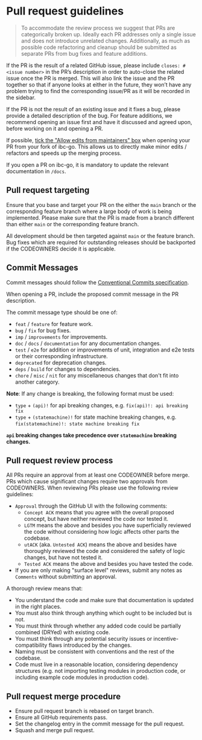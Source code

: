 # Pull request guidelines

> To accommodate the review process we suggest that PRs are categorically broken up. Ideally each PR addresses only a single issue and does not introduce unrelated changes. Additionally, as much as possible code refactoring and cleanup should be submitted as separate PRs from bug fixes and feature additions.

If the PR is the result of a related GitHub issue, please include `closes: #<issue number>` in the PR’s description in order to auto-close the related issue once the PR is merged. This will also link the issue and the PR together so that if anyone looks at either in the future, they won’t have any problem trying to find the corresponding issue/PR as it will be recorded in the sidebar.

If the PR is not the result of an existing issue and it fixes a bug, please provide a detailed description of the bug. For feature additions, we recommend opening an issue first and have it discussed and agreed upon, before working on it and opening a PR.

If possible, [tick the "Allow edits from maintainers" box](https://docs.github.com/en/pull-requests/collaborating-with-pull-requests/working-with-forks/allowing-changes-to-a-pull-request-branch-created-from-a-fork) when opening your PR from your fork of ibc-go. This allows us to directly make minor edits / refactors and speeds up the merging process.

If you open a PR on ibc-go, it is mandatory to update the relevant documentation in `/docs`.

## Pull request targeting

Ensure that you base and target your PR on the either the `main` branch or the corresponding feature branch where a large body of work is being implemented. Please make sure that the PR is made from a branch different than either `main` or the corresponding feature branch.

All development should be then targeted against `main` or the feature branch. Bug fixes which are required for outstanding releases should be backported if the CODEOWNERS decide it is applicable.

## Commit Messages

Commit messages should follow the [Conventional Commits specification](https://www.conventionalcommits.org/en/v1.0.0/).

When opening a PR, include the proposed commit message in the PR description.

The commit message type should be one of:

- `feat` / `feature` for feature work.
- `bug` / `fix` for bug fixes.
- `imp` / `improvements` for improvements.
- `doc` / `docs` / `documentation` for any documentation changes.
- `test` / `e2e` for addition or improvements of unit, integration and e2e tests or their corresponding infrastructure.
- `deprecated` for deprecation changes.
- `deps` / `build` for changes to dependencies.
- `chore` / `misc` / `nit` for any miscellaneous changes that don't fit into another category.

**Note**: If any change is breaking, the following format must be used:

- `type` + `(api)!` for api breaking changes, e.g. `fix(api)!: api breaking fix`
- `type` + `(statemachine)!` for state machine breaking changes, e.g. `fix(statemachine)!: state machine breaking fix`

**`api` breaking changes take precedence over `statemachine` breaking changes.**

## Pull request review process

All PRs require an approval from at least one CODEOWNER before merge. PRs which cause significant changes require two approvals from CODEOWNERS. When reviewing PRs please use the following review guidelines:

- `Approval` through the GitHub UI with the following comments:
    - `Concept ACK` means that you agree with the overall proposed concept, but have neither reviewed the code nor tested it.
    - `LGTM` means the above and besides you have superficially reviewed the code without considering how logic affects other parts the codebase.
    - `utACK` (aka. `Untested ACK`) means the above and besides have thoroughly reviewed the code and considered the safety of logic changes, but have not tested it.
    - `Tested ACK` means the above and besides you have tested the code.
- If you are only making "surface level" reviews, submit any notes as `Comments` without submitting an approval.

A thorough review means that:

- You understand the code and make sure that documentation is updated in the right places.
- You must also think through anything which ought to be included but is not.
- You must think through whether any added code could be partially combined (DRYed) with existing code.
- You must think through any potential security issues or incentive-compatibility flaws introduced by the changes.
- Naming must be consistent with conventions and the rest of the codebase.
- Code must live in a reasonable location, considering dependency structures (e.g. not importing testing modules in production code, or including example code modules in production code).

## Pull request merge procedure

- Ensure pull request branch is rebased on target branch.
- Ensure all GitHub requirements pass.
- Set the changelog entry in the commit message for the pull request.
- Squash and merge pull request.
